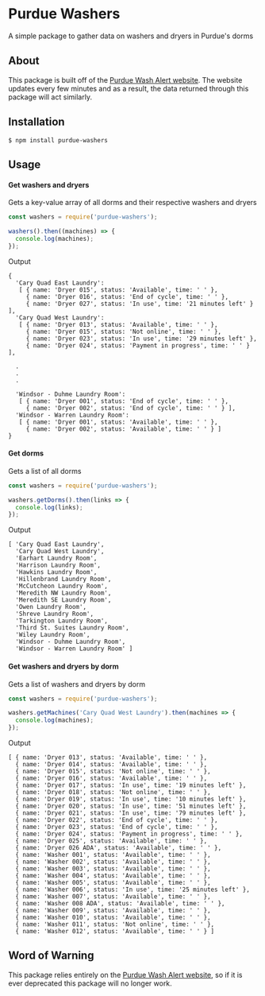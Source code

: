 # Purdue Washers
A simple package to gather data on washers and dryers in Purdue's dorms

## About
This package is built off of the [Purdue Wash Alert website](http://wpvitassuds01.itap.purdue.edu/washalertweb/washalertweb.aspx?location=000f2375-7317-4a89-b836-4140dcd49b7c). The website updates every few minutes and as a result, the data returned through this package will act similarly.

## Installation
```
$ npm install purdue-washers
```

## Usage

#### Get washers and dryers
Gets a key-value array of all dorms and their respective washers and dryers
```js
const washers = require('purdue-washers');

washers().then((machines) => {
  console.log(machines);
});

```

Output
```
{
  'Cary Quad East Laundry':
   [ { name: 'Dryer 015', status: 'Available', time: ' ' },
     { name: 'Dryer 016', status: 'End of cycle', time: ' ' },
     { name: 'Dryer 027', status: 'In use', time: '21 minutes left' } ],
  'Cary Quad West Laundry':
   [ { name: 'Dryer 013', status: 'Available', time: ' ' },
     { name: 'Dryer 015', status: 'Not online', time: ' ' },
     { name: 'Dryer 023', status: 'In use', time: '29 minutes left' },
     { name: 'Dryer 024', status: 'Payment in progress', time: ' ' } ],

  .
  .
  .

  'Windsor - Duhme Laundry Room':
   [ { name: 'Dryer 001', status: 'End of cycle', time: ' ' },
     { name: 'Dryer 002', status: 'End of cycle', time: ' ' } ],
  'Windsor - Warren Laundry Room':
   [ { name: 'Dryer 001', status: 'Available', time: ' ' },
     { name: 'Dryer 002', status: 'Available', time: ' ' } ]
}
```

#### Get dorms
Gets a list of all dorms
```js
const washers = require('purdue-washers');

washers.getDorms().then(links => {
  console.log(links);
});
```

Output
```
[ 'Cary Quad East Laundry',
  'Cary Quad West Laundry',
  'Earhart Laundry Room',
  'Harrison Laundry Room',
  'Hawkins Laundry Room',
  'Hillenbrand Laundry Room',
  'McCutcheon Laundry Room',
  'Meredith NW Laundry Room',
  'Meredith SE Laundry Room',
  'Owen Laundry Room',
  'Shreve Laundry Room',
  'Tarkington Laundry Room',
  'Third St. Suites Laundry Room',
  'Wiley Laundry Room',
  'Windsor - Duhme Laundry Room',
  'Windsor - Warren Laundry Room' ]
```

#### Get washers and dryers by dorm
Gets a list of washers and dryers by dorm
```js
const washers = require('purdue-washers');

washers.getMachines('Cary Quad West Laundry').then(machines => {
  console.log(machines);
});
```

Output
```
[ { name: 'Dryer 013', status: 'Available', time: ' ' },
  { name: 'Dryer 014', status: 'Available', time: ' ' },
  { name: 'Dryer 015', status: 'Not online', time: ' ' },
  { name: 'Dryer 016', status: 'Available', time: ' ' },
  { name: 'Dryer 017', status: 'In use', time: '19 minutes left' },
  { name: 'Dryer 018', status: 'Not online', time: ' ' },
  { name: 'Dryer 019', status: 'In use', time: '10 minutes left' },
  { name: 'Dryer 020', status: 'In use', time: '51 minutes left' },
  { name: 'Dryer 021', status: 'In use', time: '79 minutes left' },
  { name: 'Dryer 022', status: 'End of cycle', time: ' ' },
  { name: 'Dryer 023', status: 'End of cycle', time: ' ' },
  { name: 'Dryer 024', status: 'Payment in progress', time: ' ' },
  { name: 'Dryer 025', status: 'Available', time: ' ' },
  { name: 'Dryer 026 ADA', status: 'Available', time: ' ' },
  { name: 'Washer 001', status: 'Available', time: ' ' },
  { name: 'Washer 002', status: 'Available', time: ' ' },
  { name: 'Washer 003', status: 'Available', time: ' ' },
  { name: 'Washer 004', status: 'Available', time: ' ' },
  { name: 'Washer 005', status: 'Available', time: ' ' },
  { name: 'Washer 006', status: 'In use', time: '25 minutes left' },
  { name: 'Washer 007', status: 'Available', time: ' ' },
  { name: 'Washer 008 ADA', status: 'Available', time: ' ' },
  { name: 'Washer 009', status: 'Available', time: ' ' },
  { name: 'Washer 010', status: 'Available', time: ' ' },
  { name: 'Washer 011', status: 'Not online', time: ' ' },
  { name: 'Washer 012', status: 'Available', time: ' ' } ]
```

## Word of Warning
This package relies entirely on the [Purdue Wash Alert website](http://wpvitassuds01.itap.purdue.edu/washalertweb/washalertweb.aspx?), so if it is ever deprecated this package will no longer work.
